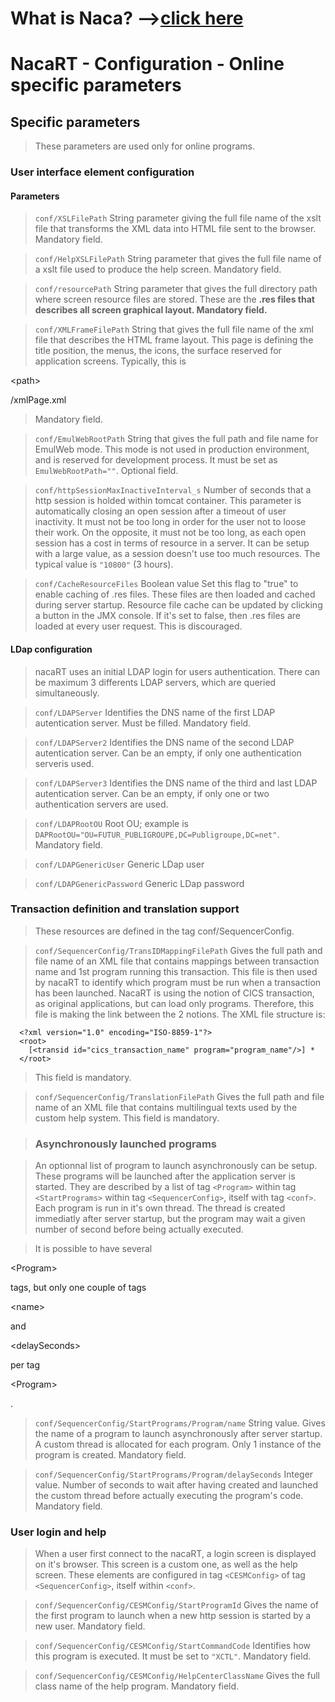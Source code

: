 # What is Naca? -->[click here](Naca0201.md) #

# NacaRT - Configuration - Online specific parameters #

## Specific parameters ##

> These parameters are used only for online programs.

### User interface element configuration ###

#### Parameters ####

> `conf/XSLFilePath`
> String parameter giving the full file name of the xslt file that transforms the XML data into HTML file sent to the browser.
> Mandatory field.

> `conf/HelpXSLFilePath`
> String parameter that gives the full file name of a xslt file used to produce the help screen.
> Mandatory field.

> `conf/resourcePath`
> String parameter that gives the full directory path where screen resource files are stored.
> These are the **.res files that describes all screen graphical layout.
> Mandatory field.**

> `conf/XMLFrameFilePath`
> String that gives the full file name of the xml file that describes the HTML frame layout.
> This page is defining the title position, the menus, the icons, the surface reserved for application screens.
> Typically, this is 

&lt;path&gt;

/xmlPage.xml
> Mandatory field.

> `conf/EmulWebRootPath`
> String that gives the full path and file name for EmulWeb mode.
> This mode is not used in production environment, and is reserved for development process.
> It must be set as `EmulWebRootPath=""`.
> Optional field.

> `conf/httpSessionMaxInactiveInterval_s`
> Number of seconds that a http session is holded within tomcat container.
> This parameter is automatically closing an open session after a timeout of user inactivity.
> It must not be too long in order for the user not to loose their work.
> On the opposite, it must not be too long, as each open session has a cost in terms of resource in a server.
> It can be setup with a large value, as a session doesn't use too much resources.
> The typical value is `"10800"` (3 hours).

> `conf/CacheResourceFiles`
> Boolean value
> Set this flag to "true" to enable caching of .res files.
> These files are then loaded and cached during server startup.
> Resource file cache can be updated by clicking a button in the JMX console.
> If it's set to false, then .res files are loaded at every user request.
> This is discouraged.

#### LDap configuration ####

> nacaRT uses an initial LDAP login for users authentication.
> There can be maximum 3 differents LDAP servers, which are queried simultaneously.

> `conf/LDAPServer`
> Identifies the DNS name of the first LDAP autentication server. Must be filled.
> Mandatory field.

> `conf/LDAPServer2`
> Identifies the DNS name of the second LDAP autentication server. Can be an empty, if only one authentication serveris used.

> `conf/LDAPServer3`
> Identifies the DNS name of the third and last LDAP autentication server. Can be an empty, if only one or two authentication servers are used.

> `conf/LDAPRootOU`
> Root OU; example is `DAPRootOU="OU=FUTUR_PUBLIGROUPE,DC=Publigroupe,DC=net"`.
> Mandatory field.

> `conf/LDAPGenericUser`
> Generic LDap user

> `conf/LDAPGenericPassword`
> Generic LDap password

### Transaction definition and translation support ###

> These resources are defined in the tag conf/SequencerConfig.

> `conf/SequencerConfig/TransIDMappingFilePath`
> Gives the full path and file name of an XML file that contains mappings between transaction name and 1st program running this transaction.
> This file is then used by nacaRT to identify which program must be run when a transaction has been launched.
> NacaRT is using the notion of CICS transaction, as original applications, but can load only programs. Therefore, this file is making the link between the 2 notions.
> The XML file structure is:
```
  <?xml version="1.0" encoding="ISO-8859-1"?>
  <root>
  	[<transid id="cics_transaction_name" program="program_name"/>] *
  </root>
```
> This field is mandatory.

> `conf/SequencerConfig/TranslationFilePath`
> Gives the full path and file name of an XML file that contains multilingual texts used by the custom help system.
> This field is mandatory.

> ### Asynchronously launched programs ###

> An optionnal list of program to launch asynchronously can be setup.
> These programs will be launched after the application server is started.
> They are described by a list of tag `<Program>` within tag `<StartPrograms>` within tag `<SequencerConfig>`, itself with tag `<conf>`.
> Each program is run in it's own thread.
> The thread is created immediatly after server startup, but the program may wait a given number of second before being actually executed.

> It is possible to have several 

&lt;Program&gt;

 tags, but only one couple of tags 

&lt;name&gt;

 and 

&lt;delaySeconds&gt;

 per tag 

&lt;Program&gt;

.

> `conf/SequencerConfig/StartPrograms/Program/name`
> String value.
> Gives the name of a program to launch asynchronously after server startup.
> A custom thread is allocated for each program.
> Only 1 instance of the program is created.
> Mandatory field.

> `conf/SequencerConfig/StartPrograms/Program/delaySeconds`
> Integer value.
> Number of seconds to wait after having created and launched the custom thread before actually executing the program's code.
> Mandatory field.

### User login and help ###

> When a user first connect to the nacaRT, a login screen is displayed on it's browser.
> This screen is a custom one, as well as the help screen.
> These elements are configured in tag `<CESMConfig>` of tag `<SequencerConfig>`, itself within `<conf>`.

> `conf/SequencerConfig/CESMConfig/StartProgramId`
> Gives the name of the first program to launch when a new http session is started by a new user.
> Mandatory field.

> `conf/SequencerConfig/CESMConfig/StartCommandCode`
> Identifies how this program is executed. It must be set to `"XCTL"`.
> Mandatory field.

> `conf/SequencerConfig/CESMConfig/HelpCenterClassName`
> Gives the full class name of the help program.
> Mandatory field.